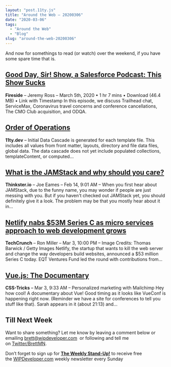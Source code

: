```yaml
---
layout: "post.11ty.js"
title: "Around the Web – 20200306"
date: "2020-03-06"
tags: 
  - "Around the Web"
  - "Blog"
slug: "around-the-web-20200306"
---
```


And now for somethings to read (or watch) over the weekend, if you have some spare time that is.

## [Good Day, Sir! Show, a Salesforce Podcast: This Show Sucks](https://fireside.fm/s/uPWTgpSU+YY085o0e)

**Fireside** – Jeremy Ross – March 5th, 2020 • 1 hr 7 mins • Download (46.4 MB) • Link with Timestamp In this episode, we discuss Trailhead chat, ServiceMax, Coronavirus travel concerns and conference cancellations, The CMO Club acquisition, and ODQA.

## [Order of Operations](https://www.11ty.dev/docs/advanced-order/)

**11ty.dev** – Initial Data Cascade is generated for each template file. This includes all values from front matter, layouts, directory and file data files, global data. The data cascade does not yet include populated collections, templateContent, or computed…

## [What is the JAMStack and why should you care?](https://medium.com/thinkster-io/what-is-the-jamstack-and-why-should-you-care-217e52b4186e?source=friends_link&%3Bsk=ee557b1e9f8ab42e8c908a243c73149c)

**Thinkster.io** – Joe Eames – Feb 14, 9:01 AM – When you first hear about JAMStack, due to the funny name, you may wonder if people are just messing with you. But if you haven't checked out JAMStack yet, you should definitely give it a look. The problem may be that you mostly hear about it in…

## [Netlify nabs $53M Series C as micro services approach to web development grows](https://techcrunch.com/2020/03/04/netfily-nabs-53m-series-c-as-micro-services-approach-to-web-development-grows/)

**TechCrunch** – Ron Miller – Mar 3, 10:00 PM – Image Credits: Thomas Barwick / Getty Images Netlify, the startup that wants to kill the web server and change the way developers build websites, announced a $53 million Series C today. EQT Ventures Fund led the round with contributions from…

## [Vue.js: The Documentary](https://css-tricks.com/vue-js-the-documentary/)

**CSS-Tricks** – Mar 3, 9:33 AM – Personalized marketing with Mailchimp Hey how cool! A documentary about Vue! Good timing as it looks like VueConf is happening right now. (Reminder we have a site for conferences to tell you stuff like that). Sarah appears in it (about 21:13) and…

## Till Next Week

Want to share something? Let me know by leaving a comment below or emailing [brett@wipdeveloper.com](mailto:brett@wipdeveloper.com)  or following and tell me on [Twitter/BrettMN](https://twitter.com/BrettMN).

Don’t forget to sign up for **[The Weekly Stand-Up!](https://wipdeveloper.wpcomstaging.com/newsletter/)** to receive free the [WIPDeveloper.com](https://wipdeveloper.wpcomstaging.com/) weekly newsletter every Sunday
